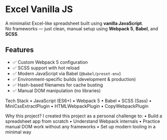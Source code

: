 # Excel Vanilla JS

A minimalist Excel-like spreadsheet built using **vanilla JavaScript**.  
No frameworks — just clean, manual setup using **Webpack 5**, **Babel**, and **SCSS**.

## Features

- ✅ Custom Webpack 5 configuration
- ✅ SCSS support with hot reload
- ✅ Modern JavaScript via Babel (`@babel/preset-env`)
- ✅ Environment-specific builds (development & production)
- ✅ Hash-based filenames for cache busting
- ✅ Manual DOM manipulation (no libraries)

Tech Stack
	•	JavaScript (ES6+)
	•	Webpack 5
	•	Babel
	•	SCSS (Sass)
	•	MiniCssExtractPlugin
	•	HTMLWebpackPlugin
	•	CopyWebpackPlugin

Why this project?
I created this project as a personal challenge to:
	•	Build a spreadsheet app from scratch
	•	Understand Webpack internals
	•	Practice manual DOM work without any frameworks
	•	Set up modern tooling in a minimal way
